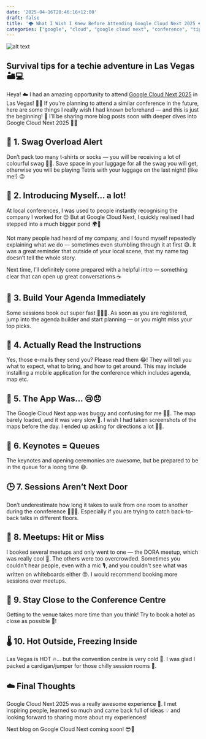 ```yaml
---
date: '2025-04-16T20:46:16+12:00'
draft: false
title: '🌩️ What I Wish I Knew Before Attending Google Cloud Next 2025 🌩️'
categories: ["google", "cloud", "google cloud next", "conference", "tips", "software engineers"]
---
```


![alt text](/assets/images/google-cloud-next-25-opening.jpg)

## Survival tips for a techie adventure in Las Vegas 🏜️💻

Heya! ☁️ I had an amazing opportunity to attend [Google Cloud Next 2025](https://cloud.withgoogle.com/next/25/) in Las Vegas! 😮‍💨 
If you're planning to attend a similar conference in the future, here are some things I really wish I had known beforehand — and this is just the beginning! 🎉 
I’ll be sharing more blog posts soon with deeper dives into Google Cloud Next 2025 🚀😎

## 🎁 1. Swag Overload Alert
Don’t pack too many t-shirts or socks — you will be receiving a lot of colourful swag 🧦👕. Save space in your luggage for all the swag you will get, otherwise you will be playing Tetris with your luggage on the last night! (like me!) 😉

## 👋 2. Introducing Myself... a lot!
At local conferences, I was used to people instantly recognising the company I worked for 😊 
But at Google Cloud Next, I quickly realised I had stepped into a much bigger pond 🌍🐬

Not many people had heard of my company, and I found myself repeatedly explaining what we do — sometimes even stumbling through it at first 😅. 
It was a great reminder that outside of your local scene, that my name tag doesn’t tell the whole story.

Next time, I’ll definitely come prepared with a helpful intro — something clear that can open up great conversations ☕

## 📅 3. Build Your Agenda Immediately
Some sessions book out super fast 🏃‍♀️💨. As soon as you are registered, jump into the agenda builder and start planning — or you might miss your top picks.

## 📧 4. Actually Read the Instructions
Yes, those e-mails they send you? Please read them 😂! 
They will tell you what to expect, what to bring, and how to get around. This may include installing a mobile application for the conference which includes agenda, map etc.

## 📱 5. The App Was... 😢😞
The Google Cloud Next app was buggy and confusing for me 😵‍💫. The map barely loaded, and it was very slow 🐌. 
I wish I had taken screenshots of the maps before the day. I ended up asking for directions a lot 🧭🙈.

## 🎤 6. Keynotes = Queues
The keynotes and opening ceremonies are awesome, but be prepared to be in the queue for a loong time 😅.

## 🕒 7. Sessions Aren’t Next Door
Don’t underestimate how long it takes to walk from one room to another during the connference 🏃‍♂️📍. 
Especially if you are trying to catch back-to-back talks in different floors.

## 🤝 8. Meetups: Hit or Miss
I booked several meetups and only went to one — the DORA meetup, which was really cool 🎉. 
The others were too overcrowded. Sometimes you couldn’t hear people, even with a mic 🎙, and you couldn't see what was written on whiteboards either 😵.
I would recommend booking more sessions over meetups.

## 🏨 9. Stay Close to the Conference Centre
Getting to the venue takes more time than you think! Try to book a hotel as close as possible 🏨!

## 🌡️ 10. Hot Outside, Freezing Inside
Las Vegas is HOT 🔥... but the convention centre is very cold 🧊. I was glad I packed a cardigan/jumper for those chilly session rooms 🧥.

## ☁️ Final Thoughts
Google Cloud Next 2025 was a really awesome experience 💙. I met inspiring people, learned so much and came back full of ideas 💡 and looking forward to sharing more about my experiences!

Next blog on Google Cloud Next coming soon! 😎🤗